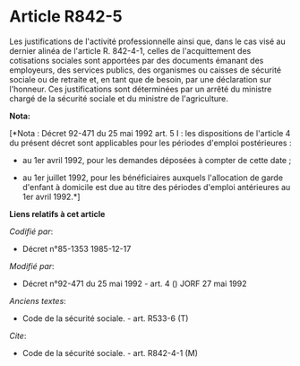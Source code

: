 # Article R842-5

Les justifications de l'activité professionnelle ainsi que, dans le cas visé au dernier alinéa de l'article R. 842-4-1,
celles de l'acquittement des cotisations sociales sont apportées par des documents émanant des employeurs, des services
publics, des organismes ou caisses de sécurité sociale ou de retraite et, en tant que de besoin, par une déclaration sur
l'honneur. Ces justifications sont déterminées par un arrêté du ministre chargé de la sécurité sociale et du ministre de
l'agriculture.

**Nota:**

[*Nota : Décret 92-471 du 25 mai 1992 art. 5 I : les dispositions de l'article 4 du présent décret sont applicables pour les
périodes d'emploi postérieures :

- au 1er avril 1992, pour les demandes déposées à compter de cette date ;

- au 1er juillet 1992, pour les bénéficiaires auxquels l'allocation de garde d'enfant à domicile est due au titre des
périodes d'emploi antérieures au 1er avril 1992.*]

**Liens relatifs à cet article**

_Codifié par_:

  - Décret n°85-1353 1985-12-17

_Modifié par_:

  - Décret n°92-471 du 25 mai 1992 - art. 4 () JORF 27 mai 1992

_Anciens textes_:

  - Code de la sécurité sociale. - art. R533-6 (T)

_Cite_:

  - Code de la sécurité sociale. - art. R842-4-1 (M)
